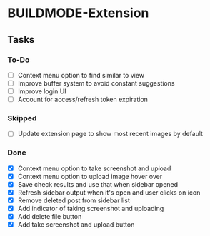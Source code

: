 # BUILDMODE-Extension

## Tasks

### To-Do

- [ ] Context menu option to find similar to view
- [ ] Improve buffer system to avoid constant suggestions
- [ ] Improve login UI
- [ ] Account for access/refresh token expiration

### Skipped

- [ ] Update extension page to show most recent images by default

### Done

- [x] Context menu option to take screenshot and upload
- [x] Context menu option to upload image hover over
- [x] Save check results and use that when sidebar opened
- [x] Refresh sidebar output when it's open and user clicks on icon
- [x] Remove deleted post from sidebar list
- [x] Add indicator of taking screenshot and uploading
- [x] Add delete file button
- [x] Add take screenshot and upload button
